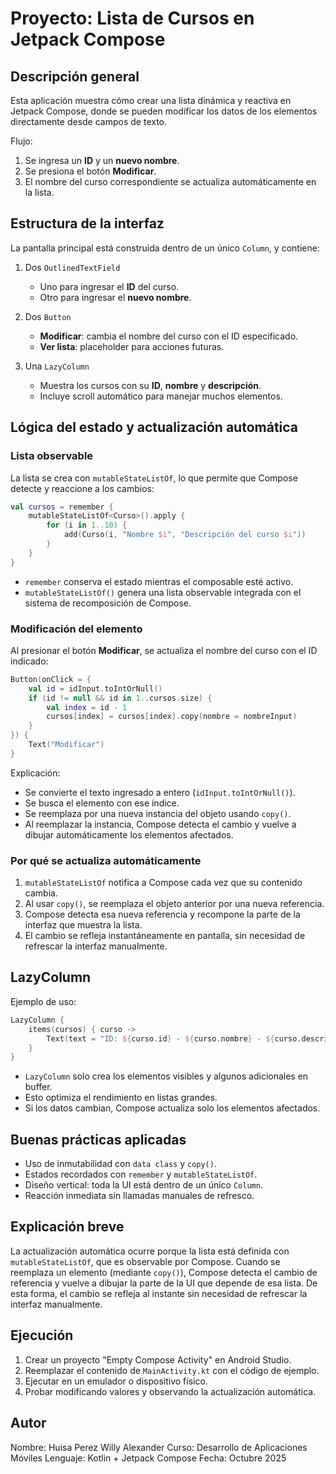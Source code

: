 # Proyecto: Lista de Cursos en Jetpack Compose

## Descripción general
Esta aplicación muestra cómo crear una lista dinámica y reactiva en Jetpack Compose, donde se pueden modificar los datos de los elementos directamente desde campos de texto.

Flujo:
1. Se ingresa un **ID** y un **nuevo nombre**.
2. Se presiona el botón **Modificar**.
3. El nombre del curso correspondiente se actualiza automáticamente en la lista.

## Estructura de la interfaz
La pantalla principal está construida dentro de un único `Column`, y contiene:

1. Dos `OutlinedTextField`
   - Uno para ingresar el **ID** del curso.
   - Otro para ingresar el **nuevo nombre**.

2. Dos `Button`
   - **Modificar**: cambia el nombre del curso con el ID especificado.
   - **Ver lista**: placeholder para acciones futuras.

3. Una `LazyColumn`
   - Muestra los cursos con su **ID**, **nombre** y **descripción**.
   - Incluye scroll automático para manejar muchos elementos.

## Lógica del estado y actualización automática

### Lista observable
La lista se crea con `mutableStateListOf`, lo que permite que Compose detecte y reaccione a los cambios:

```kotlin
val cursos = remember {
    mutableStateListOf<Curso>().apply {
        for (i in 1..10) {
            add(Curso(i, "Nombre $i", "Descripción del curso $i"))
        }
    }
}
```

- `remember` conserva el estado mientras el composable esté activo.
- `mutableStateListOf()` genera una lista observable integrada con el sistema de recomposición de Compose.

### Modificación del elemento
Al presionar el botón **Modificar**, se actualiza el nombre del curso con el ID indicado:

```kotlin
Button(onClick = {
    val id = idInput.toIntOrNull()
    if (id != null && id in 1..cursos.size) {
        val index = id - 1
        cursos[index] = cursos[index].copy(nombre = nombreInput)
    }
}) {
    Text("Modificar")
}
```

Explicación:
- Se convierte el texto ingresado a entero (`idInput.toIntOrNull()`).
- Se busca el elemento con ese índice.
- Se reemplaza por una nueva instancia del objeto usando `copy()`.
- Al reemplazar la instancia, Compose detecta el cambio y vuelve a dibujar automáticamente los elementos afectados.

### Por qué se actualiza automáticamente
1. `mutableStateListOf` notifica a Compose cada vez que su contenido cambia.
2. Al usar `copy()`, se reemplaza el objeto anterior por una nueva referencia.
3. Compose detecta esa nueva referencia y recompone la parte de la interfaz que muestra la lista.
4. El cambio se refleja instantáneamente en pantalla, sin necesidad de refrescar la interfaz manualmente.

## LazyColumn
Ejemplo de uso:

```kotlin
LazyColumn {
    items(cursos) { curso ->
        Text(text = "ID: ${curso.id} - ${curso.nombre} - ${curso.descripcion}")
    }
}
```

- `LazyColumn` solo crea los elementos visibles y algunos adicionales en buffer.
- Esto optimiza el rendimiento en listas grandes.
- Si los datos cambian, Compose actualiza solo los elementos afectados.

## Buenas prácticas aplicadas
- Uso de inmutabilidad con `data class` y `copy()`.
- Estados recordados con `remember` y `mutableStateListOf`.
- Diseño vertical: toda la UI está dentro de un único `Column`.
- Reacción inmediata sin llamadas manuales de refresco.

## Explicación breve
La actualización automática ocurre porque la lista está definida con `mutableStateListOf`, que es observable por Compose. Cuando se reemplaza un elemento (mediante `copy()`), Compose detecta el cambio de referencia y vuelve a dibujar la parte de la UI que depende de esa lista. De esta forma, el cambio se refleja al instante sin necesidad de refrescar la interfaz manualmente.

## Ejecución
1. Crear un proyecto "Empty Compose Activity" en Android Studio.
2. Reemplazar el contenido de `MainActivity.kt` con el código de ejemplo.
3. Ejecutar en un emulador o dispositivo físico.
4. Probar modificando valores y observando la actualización automática.

## Autor
Nombre: Huisa Perez Willy Alexander
Curso: Desarrollo de Aplicaciones Móviles
Lenguaje: Kotlin + Jetpack Compose
Fecha: Octubre 2025
